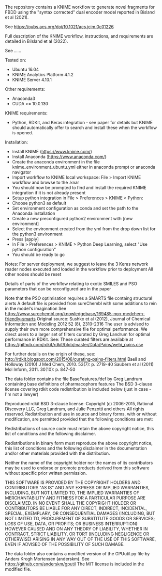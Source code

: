 The repository contains a KNIME workflow to generate novel fragments for FBDD using the "syntax corrected" dual encoder model reported in Bisland et al (2021).

See https://pubs.acs.org/doi/10.1021/acs.jcim.0c01226

Full description of the KNIME workflow, instructions, and requirements are detailed in Bilsland et al (2022).

See ......

Tested on:
- Ubuntu 16.04
- KNIME Analytics Platform 4.1.2
- KNIME Server 4.10.1

Other requirements:
- Anaconda3
- CUDA >= 10.0.130

KNIME requirements:
- Python, RDKit, and Keras integration - see paper for details but KNIME should automatically offer to search and install these when the workflow is opened.

Installation:
- Install KNIME (https://www.knime.com/)
- Install Anaconda (https://www.anaconda.com/)
- Create the anaconda environment in the file knime_environment_ubuntu.yml either in anaconda prompt or anaconda navigator
- Import workflow to KNIME local workspace: File > Import KNIME workflow and browse to the .knar
- You should now be prompted to find and install the required KNIME integration if it is not already present
- Setup python integration in File > Preferences > KNIME > Python:
- Choose python3 as default
- Set environment configuration as conda and set the path to the Anaconda installation
- Create a new preconfigured python2 environment with [new environment]
- Select the environment created from the yml from the drop down list for the python3 environment
- Press [apply]
- In File > Preferences > KNIME > Python Deep Learning, select "Use python configuration"
- You should be ready to go

Notes:
For server deployment, we suggest to leave the 3 Keras network reader nodes executed and loaded in the workflow prior to deployment
All other nodes should be reset

Details of parts of the workflow relating to exotic SMILES and PSO parameters that can be reconfigured are in the paper

Note that the PSO optimisation requires a SMARTS file containg structural alerts
A default file is provided from sureChembl with some additions to rein in the model's imagination
See https://www.surechembl.org/knowledgebase/169485-non-medchem-friendly-smarts
Original source: Sushko et al (2012), Journal of Chemical Information and Modeling 2012 52 (8), 2310-2316
The user is advised to supply their own more comprehensive file for optimal performance.
We direct users to a larger set of filters curated by Greg Landrum for optimal performance in RDKit. See:
These curated filters are available at https://github.com/rdkit/rdkit/blob/master/Data/Pains/wehi_pains.csv

For further details on the origin of these, see:
http://rdkit.blogspot.com/2015/08/curating-pains-filters.html
Baell and Holloway (2010) J Med Chem, 2010. 53(7): p. 2719-40
Saubern et al (2011) Mol Inform, 2011. 30(10): p. 847-50

The data folder contains the file BaseFeatures.fdef by Greg Landrum containing base definitions of pharmacophore features
The BSD 3-clause license covering rdkit code redistribution is included below (just in case - I'm not a lawyer)

Reproduced rdkit BSD 3-clause license: Copyright (c) 2006-2015, Rational Discovery LLC, Greg Landrum, and Julie Penzotti and others All rights reserved.
Redistribution and use in source and binary forms, with or without modification, are permitted provided that the following conditions are met:

Redistributions of source code must retain the above copyright notice, this list of conditions and the following disclaimer.

Redistributions in binary form must reproduce the above copyright notice, this list of conditions and the following disclaimer in the documentation and/or other materials provided with the distribution.

Neither the name of the copyright holder nor the names of its contributors may be used to endorse or promote products derived from this software without specific prior written permission.

THIS SOFTWARE IS PROVIDED BY THE COPYRIGHT HOLDERS AND CONTRIBUTORS "AS IS" AND ANY EXPRESS OR IMPLIED WARRANTIES, INCLUDING, BUT NOT LIMITED TO, THE IMPLIED WARRANTIES OF MERCHANTABILITY AND FITNESS FOR A PARTICULAR PURPOSE ARE DISCLAIMED. IN NO EVENT SHALL THE COPYRIGHT HOLDER OR CONTRIBUTORS BE LIABLE FOR ANY DIRECT, INDIRECT, INCIDENTAL, SPECIAL, EXEMPLARY, OR CONSEQUENTIAL DAMAGES (INCLUDING, BUT NOT LIMITED TO, PROCUREMENT OF SUBSTITUTE GOODS OR SERVICES; LOSS OF USE, DATA, OR PROFITS; OR BUSINESS INTERRUPTION) HOWEVER CAUSED AND ON ANY THEORY OF LIABILITY, WHETHER IN CONTRACT, STRICT LIABILITY, OR TORT (INCLUDING NEGLIGENCE OR OTHERWISE) ARISING IN ANY WAY OUT OF THE USE OF THIS SOFTWARE, EVEN IF ADVISED OF THE POSSIBILITY OF SUCH DAMAGE.

The data folder also contains a modified version of the GPUutil.py file by Anders Krogh Mortensen (anderskm).
See https://github.com/anderskm/gputil
The MIT license is included in the modified file.
